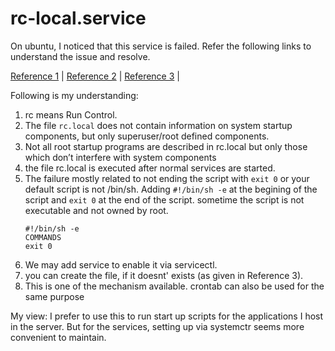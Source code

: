 # rc-local.service
On ubuntu, I noticed that this service is failed. Refer the following links to understand the issue and resolve.


[Reference 1](http://realtechtalk.com/Debian_Ubuntu_Mint_rclocal_service_startup_error_solution_rclocalservice_Failed_at_step_EXEC_spawning_etcrclocal_Exec_format_error-2242-articles) | [Reference 2](https://www.linuxbabe.com/linux-server/how-to-enable-etcrc-local-with-systemd) | [Reference 3](https://linuxhint.com/use-etc-rc-local-boot/) | 


Following is my understanding:

1. rc means Run Control.
1. The file `rc.local` does not contain information on system startup components, but only superuser/root defined components. 
1. Not all root startup programs are described in rc.local but only those which don’t interfere with system components
1. the file rc.local is executed after normal services are started.
1. The failure mostly related to not ending the script with `exit 0` or your default script is not /bin/sh. Adding `#!/bin/sh -e` at the begining of the script and `exit 0` at the end of the script. sometime the script is not executable and not owned by root.
    ```
    #!/bin/sh -e
    COMMANDS
    exit 0
    ```
1. We may add service to enable it via servicectl.
1. you can create the file, if it doesnt' exists (as given in Reference 3).
1. This is one of the mechanism available. crontab can also be used for the same purpose

My view:
I prefer to use this to run start up scripts for the applications I host in the server. But for the services, setting up via systemctr seems more convenient to maintain.

